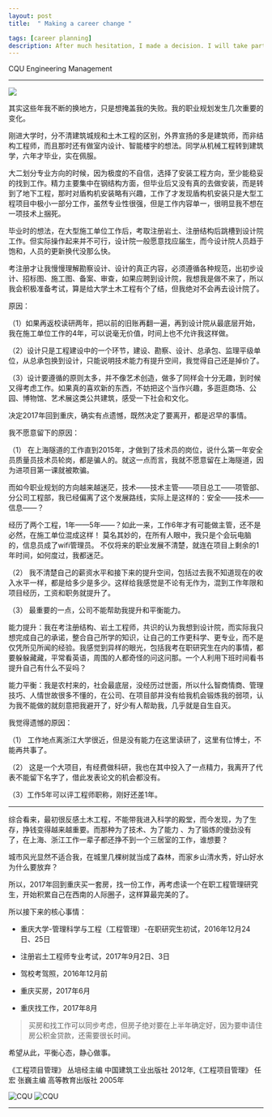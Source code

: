 ```yaml
---
layout: post
title:  " Making a career change "

tags: [career planning]
description: After much hesitation, I made a decision. I will take part in the postgraduate entrance examination of CQU Engineering Management, making a career change from technician to manager, leaving technical  problems to the engineers.
---
```


<span class="post__tag">CQU Engineering Management</span>

-------




<img src="{{site.imgurl}}/michelle-chinn-sisters_zpsghyrwrxg.jpg">

其实这些年我不断的换地方，只是想掩盖我的失败。我的职业规划发生几次重要的变化。

刚进大学时，分不清建筑城规和土木工程的区别，外界宣扬的多是建筑师，而非结构工程师，而且那时还有做室内设计、智能楼宇的想法。同学从机械工程转到建筑学，六年才毕业，实在佩服。

大二划分专业方向的时候，因为极度的不自信，选择了安装工程方向，至少能稳妥的找到工作。精力主要集中在钢结构方面，但毕业后又没有真的去做安装，而是转到了地下工程，那时对盾构机安装略有兴趣，工作了才发现盾构机安装只是大型工程项目中极小一部分工作，虽然专业性很强，但是工作内容单一，很明显我不想在一项技术上捆死。

毕业时的想法，在大型施工单位工作后，考取注册岩土、注册结构后跳槽到设计院工作。但实际操作起来并不可行，设计院一般愿意找应届生，而今设计院人员趋于饱和，人员的更新换代没那么快。

考注册才让我慢慢理解勘察设计、设计的真正内容，必须遵循各种规范，出初步设计、招标图、施工图、备案、审查，如果应聘到设计院，我想我是做不来了，所以我会积极准备考试，算是给大学土木工程有个了结，但我绝对不会再去设计院了。

原因：

（1）如果再返校读研两年，把以前的旧账再翻一遍，再到设计院从最底层开始，我在施工单位工作的4年，可以说毫无价值，时间上也不允许我这样做。

（2）设计只是工程建设中的一个环节，建设、勘察、设计、总承包、监理平级单位，从总承包换到设计，只能说明技术能力有提升空间，我觉得自己还是掉价了。

（3）设计要遵循的原则太多，并不像艺术创造，做多了同样会十分无趣，到时候又得考虑工作。如果真的喜欢新的东西，不妨把这个当作兴趣，多逛逛商场、公园、博物馆、艺术展这类公共建筑，感受一下社会和文化。

决定2017年回到重庆，确实有点遗憾，既然决定了要离开，都是迟早的事情。

我不愿意留下的原因：

（1） 在上海隧道的工作直到2015年，才做到了技术员的岗位，说什么第一年安全员质量员技术员轮岗，都是骗人的。就这一点而言，我就不愿意留在上海隧道，因为进项目第一课就被欺骗。

而如今职业规划的方向越来越迷茫，技术——技术主管——项目总工——项管部、分公司工程部，我已经偏离了这个发展路线，实际上是这样的：安全——技术——信息——？

经历了两个工程，1年——5年——？如此一来，工作6年才有可能做主管，还不是必然，在施工单位混成这样！
莫名其妙的，在所有人眼中，我只是个会玩电脑的，信息员成了wifi管理员。
不仅将来的职业发展不清楚，就连在项目上剩余的1年时间，如何度过，我都迷茫。

（2） 我不清楚自己的薪资水平和接下来的提升空间，包括过去我不知道现在的收入水平一样，都是给多少是多少。这样给我感觉是不论有无作为，混到工作年限和项目经历，工资和职务就提升了。

（3） 最重要的一点，公司不能帮助我提升和平衡能力。

能力提升：我在考注册结构、岩土工程师，共识的认为我想到设计院，而实际我只想完成自己的承诺，整合自己所学的知识，让自己的工作更科学、更专业，而不是仅凭所见所闻的经验。我感觉到异样的眼光，包括我考在职研究生在内的事情，都要躲躲藏藏，平常看英语，周围的人都奇怪的问这问那。一个人利用下班时间看书提升自己有什么不妥吗？

能力平衡：我是农村来的，社会最底层，没经历过世面，所以什么智商情商、管理技巧、人情世故很多不懂的，在公司、在项目部并没有给我机会锻炼我的弱项，认为我不能做的就刻意把我避开了，好少有人帮助我，几乎就是自生自灭。



我觉得遗憾的原因：

（1） 工作地点离浙江大学很近，但是没有能力在这里读研了，这里有位博士，不能再共事了。

（2） 这是一个大项目，有经费做科研，我也在其中投入了一点精力，我离开了代表不能留下名字了，借此发表论文的机会都没有。

（3）工作5年可以评工程师职称，刚好还差1年。

------

综合看来，最初很反感土木工程，不能带我进入科学的殿堂，而今发现，为了生存，挣钱变得越来越重要。而那种为了技术、为了能力
、为了锻炼的傻劲没有了，在上海、浙江工作一辈子都还挣不到一个三居室的工作，谁想要？

城市风光显然不适合我，在城里几棵树就当成了森林，而家乡山清水秀，好山好水为什么要放弃？

所以，2017年回到重庆买一套房，找一份工作，再考虑读一个在职工程管理研究生，开始积累自己在西南的人际圈子，这样算最完美的了。

所以接下来的核心事情：

- 重庆大学-管理科学与工程（工程管理）-在职研究生初试，2016年12月24日、25日

- 注册岩土工程师专业考试，2017年9月2日、3日

- 驾校考驾照，2016年12月前

- 重庆买房，2017年6月

- 重庆找工作，2017年8月

>买房和找工作可以同步考虑，但房子绝对要在上半年确定好，因为要申请住房公积金贷款，还需要很长时间。


希望从此，平衡心态，静心做事。


《工程项目管理》 丛培经主编 中国建筑工业出版社 2012年,《工程项目管理》 任宏 张巍主编 高等教育出版社 2005年




![CQU]({{site.imgurl}}/academic/01_zpsygdtejkd.jpg)
![CQU]({{site.imgurl}}/academic/02_zpsf9iapfep.jpg)



------

